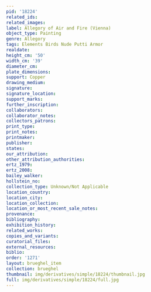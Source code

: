 ```yaml
---
pid: '18224'
related_ids: 
related_images: 
label: Allegory of Air and Fire (Vienna)
object_type: Painting
genre: Allegory
tags: Elements Birds Nude Putti Armor
realdate: 
height_cm: '50'
width_cm: '39'
diameter_cm: 
plate_dimensions: 
support: Copper
drawing_medium: 
signature: 
signature_location: 
support_marks: 
further_inscription: 
collaborators: 
collaborator_notes: 
collectors_patrons: 
print_type: 
print_notes: 
printmaker: 
publisher: 
states: 
our_attribution: 
other_attribution_authorities: 
ertz_1979: 
ertz_2008: 
bailey_walker: 
hollstein_no: 
collection_type: Unknown/Not Applicable
location_country: 
location_city: 
location_collection: 
location_or_most_recent_sale_notes: 
provenance: 
bibliography: 
exhibition_history: 
related_works: 
copies_and_variants: 
curatorial_files: 
external_resources: 
biblio: 
order: '1271'
layout: brueghel_item
collection: brueghel
thumbnail: img/derivatives/simple/18224/thumbnail.jpg
full: img/derivatives/simple/18224/full.jpg
---
```

